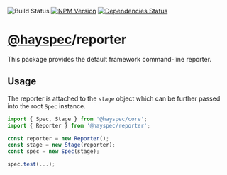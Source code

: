 ![Build Status](https://travis-ci.org/hayspec/monorepo.svg?branch=master)&nbsp;[![NPM Version](https://badge.fury.io/js/@hayspec%2Freporter.svg)](https://badge.fury.io/js/hayspec%2Freporter)&nbsp;[![Dependencies Status](https://david-dm.org/hayspec/reporter.svg)](https://david-dm.org/hayspec/reporter)&nbsp;

# [@hayspec](https://github.com/hayspec/monorepo)/reporter

This package provides the default framework command-line reporter.

## Usage

The reporter is attached to the `stage` object which can be further passed into the root `Spec` instance.

```ts
import { Spec, Stage } from '@hayspec/core';
import { Reporter } from '@hayspec/reporter';

const reporter = new Reporter();
const stage = new Stage(reporter);
const spec = new Spec(stage);

spec.test(...);
```
